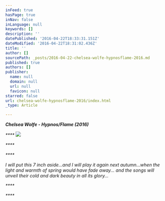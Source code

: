 ```yaml
---
inFeed: true
hasPage: true
inNav: false
inLanguage: null
keywords: []
description: ''
datePublished: '2016-04-22T18:33:31.151Z'
dateModified: '2016-04-22T18:31:02.436Z'
title: ''
author: []
sourcePath: _posts/2016-04-22-chelsea-wolfe-hypnosflame-2016.md
published: true
authors: []
publisher:
  name: null
  domain: null
  url: null
  favicon: null
starred: false
url: chelsea-wolfe-hypnosflame-2016/index.html
_type: Article

---
```

**_Chelsea Wolfe - Hypnos/Flame (2016)_**

_****_
![](https://the-grid-user-content.s3-us-west-2.amazonaws.com/4507fa88-20d9-4248-b848-0f6da58b2795.jpg)

_****_

_****_

_I will put this 7 inch aside...and I will play it again next autumn...when the light and warmth of spring would have fade away... and the songs will unveil their cold and dark beauty in all its glory..._

_****_

_****_